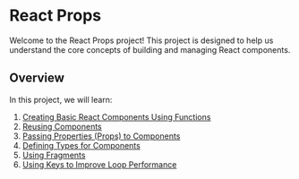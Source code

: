 # React Props

Welcome to the React Props project! This project is designed to help us understand the core concepts of building and managing React components.

## Overview

In this project, we will learn:

1. [Creating Basic React Components Using Functions](#creating-basic-react-components-using-functions)
2. [Reusing Components](#reusing-components)
3. [Passing Properties (Props) to Components](#passing-properties-props-to-components)
4. [Defining Types for Components](#defining-types-for-components)
5. [Using Fragments](#using-fragments)
6. [Using Keys to Improve Loop Performance](#using-keys-to-improve-loop-performance)
